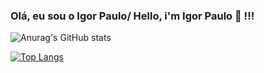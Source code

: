 ### Olá, eu sou o Igor Paulo/ Hello, i'm Igor Paulo 👋 !!!

<!--
**IPDSS1337/IPDSS1337** is a ✨ _special_ ✨ repository because its `README.md` (this file) appears on your GitHub profile.

Here are some ideas to get you started:

- 🔭 I’m currently working on ...
- 🌱 I’m currently learning ...
- 👯 I’m looking to collaborate on ...
- 🤔 I’m looking for help with ...
- 💬 Ask me about ...
- 📫 How to reach me: ...
- 😄 Pronouns: ...
- ⚡ Fun fact: ...
-->

![Anurag's GitHub stats](https://github-readme-stats.vercel.app/api?username=IPDSS1337&count_private=true&show_icons=true&theme=tokyonight)


[![Top Langs](https://github-readme-stats.vercel.app/api/top-langs/?username=IPDSS1337&layout=compact&theme=tokyonight)](https://github.com/anuraghazra/github-readme-stats)

